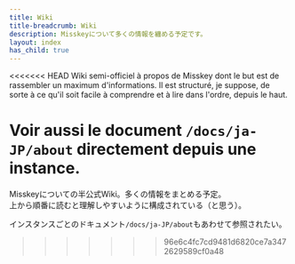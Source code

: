 ```yaml
---
title: Wiki
title-breadcrumb: Wiki
description: Misskeyについて多くの情報を纏める予定です。
layout: index
has_child: true
---
```

<<<<<<< HEAD
Wiki semi-officiel à propos de Misskey dont le but est de rassembler un maximum d'informations.
Il est structuré, je suppose, de sorte à ce qu'il soit facile à comprendre et à lire dans l'ordre, depuis le haut.

Voir aussi le document `/docs/ja-JP/about` directement depuis une instance.
=======
Misskeyについての半公式Wiki。多くの情報をまとめる予定。  
上から順番に読むと理解しやすいように構成されている（と思う）。

インスタンスごとのドキュメント`/docs/ja-JP/about`もあわせて参照されたい。
>>>>>>> 96e6c4fc7cd9481d6820ce7a3472629589cf0a48
